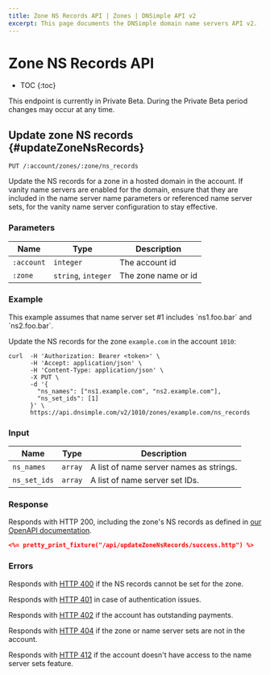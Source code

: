 ```yaml
---
title: Zone NS Records API | Zones | DNSimple API v2
excerpt: This page documents the DNSimple domain name servers API v2.
---
```


# Zone NS Records API

* TOC
{:toc}

<note>
  This endpoint is currently in Private Beta. During the Private Beta period changes may occur at any time.
</note>


## Update zone NS records {#updateZoneNsRecords}


    PUT /:account/zones/:zone/ns_records

Update the NS records for a zone in a hosted domain in the account. If vanity name servers are enabled for the domain, ensure that they are included in the name server name parameters or referenced name server sets, for the vanity name server configuration to stay effective.

### Parameters

Name | Type | Description
-----|------|------------
`:account` | `integer` | The account id
`:zone` | `string`, `integer` | The zone name or id

### Example

<info>
This example assumes that name server set #1 includes `ns1.foo.bar` and `ns2.foo.bar`.
</info>

Update the NS records for the zone `example.com` in the account `1010`:

    curl  -H 'Authorization: Bearer <token>' \
          -H 'Accept: application/json' \
          -H 'Content-Type: application/json' \
          -X PUT \
          -d '{
            "ns_names": ["ns1.example.com", "ns2.example.com"],
            "ns_set_ids": [1]
          }' \
          https://api.dnsimple.com/v2/1010/zones/example.com/ns_records

### Input

Name | Type | Description
-----|------|------------
`ns_names` | `array` | A list of name server names as strings.
`ns_set_ids` | `array` | A list of name server set IDs.

### Response

Responds with HTTP 200, including the zone's NS records as defined in [our OpenAPI documentation](/v2/openapi.yml).

~~~json
<%= pretty_print_fixture("/api/updateZoneNsRecords/success.http") %>
~~~

### Errors

Responds with [HTTP 400](/v2#bad-request) if the NS records cannot be set for the zone.

Responds with [HTTP 401](/v2#unauthorized) in case of authentication issues.

Responds with [HTTP 402](/v2#payment-required) if the account has outstanding payments.

Responds with [HTTP 404](/v2#unauthorized) if the zone or name server sets are not in the account.

Responds with [HTTP 412](/v2#precondition-failed) if the account doesn't have access to the name server sets feature.
